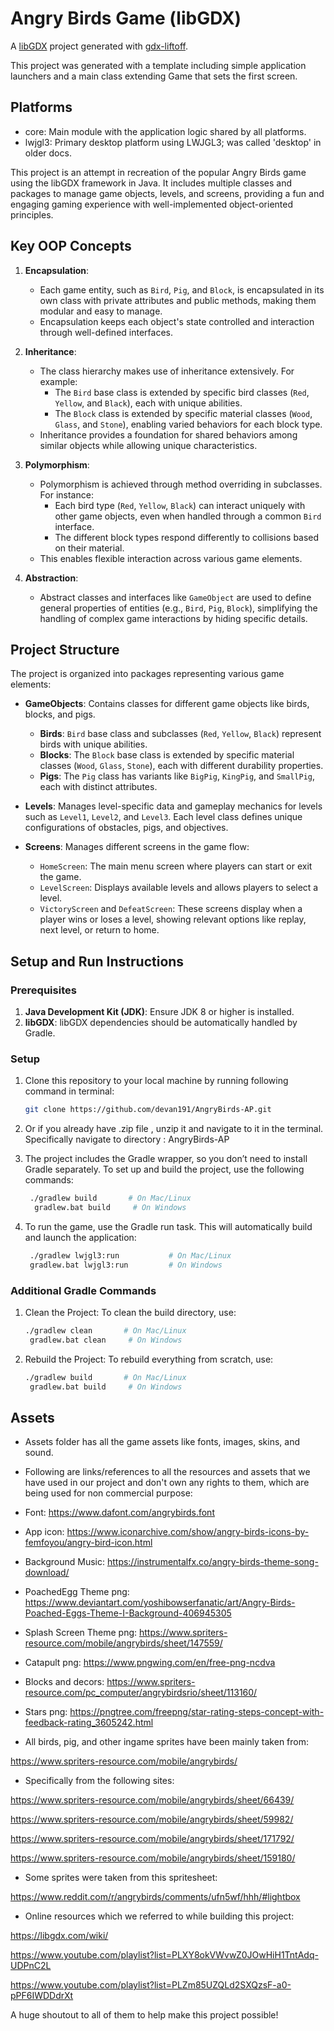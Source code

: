 # Angry Birds Game (libGDX)

A [libGDX](https://libgdx.com/) project generated with [gdx-liftoff](https://github.com/libgdx/gdx-liftoff).

This project was generated with a template including simple application launchers and a main class extending Game that sets the first screen.

## Platforms

- core: Main module with the application logic shared by all platforms.
- lwjgl3: Primary desktop platform using LWJGL3; was called 'desktop' in older docs.

This project is an attempt in recreation of the popular Angry Birds game using the libGDX framework in Java. It includes multiple classes and packages to manage game objects, levels, and screens, providing a fun and engaging gaming experience with well-implemented object-oriented principles.

## Key OOP Concepts

1. **Encapsulation**:
   - Each game entity, such as `Bird`, `Pig`, and `Block`, is encapsulated in its own class with private attributes and public methods, making them modular and easy to manage.
   - Encapsulation keeps each object's state controlled and interaction through well-defined interfaces.

2. **Inheritance**:
   - The class hierarchy makes use of inheritance extensively. For example:
     - The `Bird` base class is extended by specific bird classes (`Red`, `Yellow`, and `Black`), each with unique abilities.
     - The `Block` class is extended by specific material classes (`Wood`, `Glass`, and `Stone`), enabling varied behaviors for each block type.
   - Inheritance provides a foundation for shared behaviors among similar objects while allowing unique characteristics.

3. **Polymorphism**:
   - Polymorphism is achieved through method overriding in subclasses. For instance:
     - Each bird type (`Red`, `Yellow`, `Black`) can interact uniquely with other game objects, even when handled through a common `Bird` interface.
     - The different block types respond differently to collisions based on their material.
   - This enables flexible interaction across various game elements.

4. **Abstraction**:
   - Abstract classes and interfaces like `GameObject` are used to define general properties of entities (e.g., `Bird`, `Pig`, `Block`), simplifying the handling of complex game interactions by hiding specific details.

## Project Structure

The project is organized into packages representing various game elements:

- **GameObjects**: Contains classes for different game objects like birds, blocks, and pigs.
  - **Birds**: `Bird` base class and subclasses (`Red`, `Yellow`, `Black`) represent birds with unique abilities.
  - **Blocks**: The `Block` base class is extended by specific material classes (`Wood`, `Glass`, `Stone`), each with different durability properties.
  - **Pigs**: The `Pig` class has variants like `BigPig`, `KingPig`, and `SmallPig`, each with distinct attributes.

- **Levels**: Manages level-specific data and gameplay mechanics for levels such as `Level1`, `Level2`, and `Level3`. Each level class defines unique configurations of obstacles, pigs, and objectives.

- **Screens**: Manages different screens in the game flow:
  - `HomeScreen`: The main menu screen where players can start or exit the game.
  - `LevelScreen`: Displays available levels and allows players to select a level.
  - `VictoryScreen` and `DefeatScreen`: These screens display when a player wins or loses a level, showing relevant options like replay, next level, or return to home.

## Setup and Run Instructions

### Prerequisites

1. **Java Development Kit (JDK)**: Ensure JDK 8 or higher is installed.
2. **libGDX**: libGDX dependencies should be automatically handled by Gradle.

### Setup

1. Clone this repository to your local machine by running following command in terminal:
   ```bash
   git clone https://github.com/devan191/AngryBirds-AP.git
2. Or if you already have .zip file , unzip it and navigate to it in the terminal.
   Specifically navigate to directory : AngryBirds-AP

3. The project includes the Gradle wrapper, so you don’t need to install Gradle separately. To set up and build the project, use the following commands:
   ```bash
    ./gradlew build       # On Mac/Linux
     gradlew.bat build     # On Windows
4. To run the game, use the Gradle run task. This will automatically build and launch the application:
   ```bash
    ./gradlew lwjgl3:run           # On Mac/Linux
    gradlew.bat lwjgl3:run         # On Windows

### Additional Gradle Commands

1. Clean the Project: To clean the build directory, use:
   ```bash
   ./gradlew clean       # On Mac/Linux
    gradlew.bat clean     # On Windows
   
2. Rebuild the Project: To rebuild everything from scratch, use:
   ```bash
   ./gradlew build       # On Mac/Linux
    gradlew.bat build     # On Windows

## Assets

- Assets folder has all the game assets like fonts, images, skins, and sound.
  
- Following are links/references to all the resources and assets that we have used in our project and don't own any rights to them, which are being used for non commercial purpose:

- Font: https://www.dafont.com/angrybirds.font

- App icon:
https://www.iconarchive.com/show/angry-birds-icons-by-femfoyou/angry-bird-icon.html

- Background Music:
https://instrumentalfx.co/angry-birds-theme-song-download/

- PoachedEgg Theme png:
https://www.deviantart.com/yoshibowserfanatic/art/Angry-Birds-Poached-Eggs-Theme-I-Background-406945305

- Splash Screen Theme png:
https://www.spriters-resource.com/mobile/angrybirds/sheet/147559/

- Catapult png:
https://www.pngwing.com/en/free-png-ncdva

- Blocks and decors:
https://www.spriters-resource.com/pc_computer/angrybirdsrio/sheet/113160/

- Stars png:
https://pngtree.com/freepng/star-rating-steps-concept-with-feedback-rating_3605242.html

- All birds, pig, and other ingame sprites have been mainly taken from:

https://www.spriters-resource.com/mobile/angrybirds/

- Specifically from the following sites:

https://www.spriters-resource.com/mobile/angrybirds/sheet/66439/

https://www.spriters-resource.com/mobile/angrybirds/sheet/59982/

https://www.spriters-resource.com/mobile/angrybirds/sheet/171792/

https://www.spriters-resource.com/mobile/angrybirds/sheet/159180/

- Some sprites were taken from this spritesheet:

https://www.reddit.com/r/angrybirds/comments/ufn5wf/hhh/#lightbox


- Online resources which we referred to while building this project:

https://libgdx.com/wiki/

https://www.youtube.com/playlist?list=PLXY8okVWvwZ0JOwHiH1TntAdq-UDPnC2L

https://www.youtube.com/playlist?list=PLZm85UZQLd2SXQzsF-a0-pPF6IWDDdrXt

A huge shoutout to all of them to help make this project possible!
